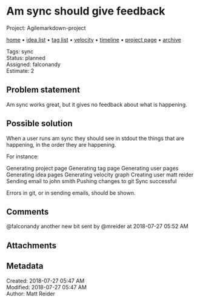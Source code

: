 # Am sync should give feedback

Project: Agilemarkdown-project

[home](../index.md) • [idea list](../ideas.md) • [tag list](../tags.md) • [velocity](../velocity.md) • [timeline](../timeline.md) • [project page](../agilemarkdown-project.md) • [archive](archive.md)

Tags: sync  
Status: planned  
Assigned: falconandy  
Estimate: 2  

## Problem statement

Am sync works great, but it gives no feedback about what is happening.

## Possible solution

When a user runs am sync they should see in stdout the things that are happening, in the order they are happening.

For instance:

Generating project page
Generating tag page
Generating user pages
Generating idea pages
Generating velocity graph
Creating user matt reider
Sending email to john smith
Pushing changes to git
Sync successful

Errors in git, or in sending emails, should be shown.

## Comments

@falconandy another new bit
sent by @mreider at 2018-07-27 05:52 AM

## Attachments

## Metadata

Created: 2018-07-27 05:47 AM  
Modified: 2018-07-27 05:47 AM  
Author: Matt Reider  
